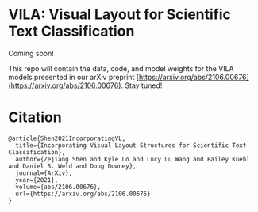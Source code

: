 # VILA: Visual Layout for Scientific Text Classification

Coming soon!

This repo will contain the data, code, and model weights for the VILA models presented in our arXiv preprint [https://arxiv.org/abs/2106.00676](https://arxiv.org/abs/2106.00676).  Stay tuned!


# Citation

```
@article{Shen2021IncorporatingVL,
  title={Incorporating Visual Layout Structures for Scientific Text Classification},
  author={Zejiang Shen and Kyle Lo and Lucy Lu Wang and Bailey Kuehl and Daniel S. Weld and Doug Downey},
  journal={ArXiv},
  year={2021},
  volume={abs/2106.00676},
  url={https://arxiv.org/abs/2106.00676}
}
```

